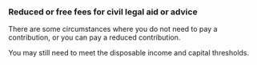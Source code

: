 ###  **Reduced or free fees for civil legal aid or advice**

There are some circumstances where you do not need to pay a contribution, or
you can pay a reduced contribution.

You may still need to meet the disposable income and capital thresholds.
